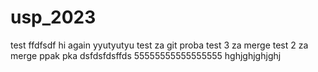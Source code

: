# usp_2023
test
ffdfsdf
hi again
yyutyutyu
test za git
proba
test 3 za merge
test 2 za merge
ppak pka
dsfdsfdsffds
55555555555555555
hghjghjghjghj
